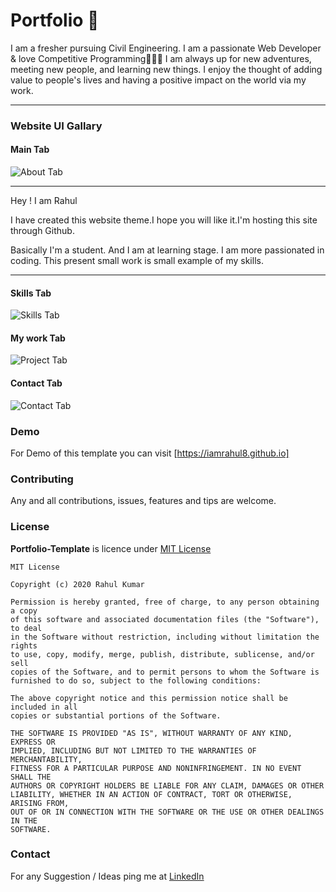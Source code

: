 # Portfolio 📑
I am a fresher pursuing Civil Engineering. I am a passionate Web Developer & love Competitive Programming👨🏻‍💻 I am always up for new adventures, meeting new people, and learning new things. I enjoy the thought of adding value to people's lives and having a positive impact on the world via my work.

<hr>

### Website UI Gallary
#### Main Tab
![About Tab](https://github.com/iamrahul8/iamrahul8.github.io/blob/main/main%20preview.png)

<hr>

Hey ! I am Rahul

I have created this website theme.I hope you will like it.I'm hosting this site through Github.

Basically I'm a student. And I am at learning stage. I am more passionated in coding.
This present small work is small example of my skills.
<hr>

#### Skills Tab
![Skills Tab](https://github.com/iamrahul8/iamrahul8.github.io/blob/main/my%20skills.png)

#### My work Tab
![Project Tab](https://github.com/iamrahul8/iamrahul8.github.io/blob/main/my%20works.png)

#### Contact Tab
![Contact Tab](https://github.com/iamrahul8/iamrahul8.github.io/blob/main/contactme.png)

### Demo
For Demo of this template you can visit [https://iamrahul8.github.io]

### Contributing
Any and all contributions, issues, features and tips are welcome.

### License
**Portfolio-Template** is licence under [MIT License](https://github.com/iamrahul8/iamrahul8.github.io/blob/main/LICENSE.txt)
```
MIT License

Copyright (c) 2020 Rahul Kumar

Permission is hereby granted, free of charge, to any person obtaining a copy
of this software and associated documentation files (the "Software"), to deal
in the Software without restriction, including without limitation the rights
to use, copy, modify, merge, publish, distribute, sublicense, and/or sell
copies of the Software, and to permit persons to whom the Software is
furnished to do so, subject to the following conditions:

The above copyright notice and this permission notice shall be included in all
copies or substantial portions of the Software.

THE SOFTWARE IS PROVIDED "AS IS", WITHOUT WARRANTY OF ANY KIND, EXPRESS OR
IMPLIED, INCLUDING BUT NOT LIMITED TO THE WARRANTIES OF MERCHANTABILITY,
FITNESS FOR A PARTICULAR PURPOSE AND NONINFRINGEMENT. IN NO EVENT SHALL THE
AUTHORS OR COPYRIGHT HOLDERS BE LIABLE FOR ANY CLAIM, DAMAGES OR OTHER
LIABILITY, WHETHER IN AN ACTION OF CONTRACT, TORT OR OTHERWISE, ARISING FROM,
OUT OF OR IN CONNECTION WITH THE SOFTWARE OR THE USE OR OTHER DEALINGS IN THE
SOFTWARE.

```

### Contact

For any Suggestion / Ideas ping me at [LinkedIn](https://www.linkedin.com/in/rahul-kumar-072/)
